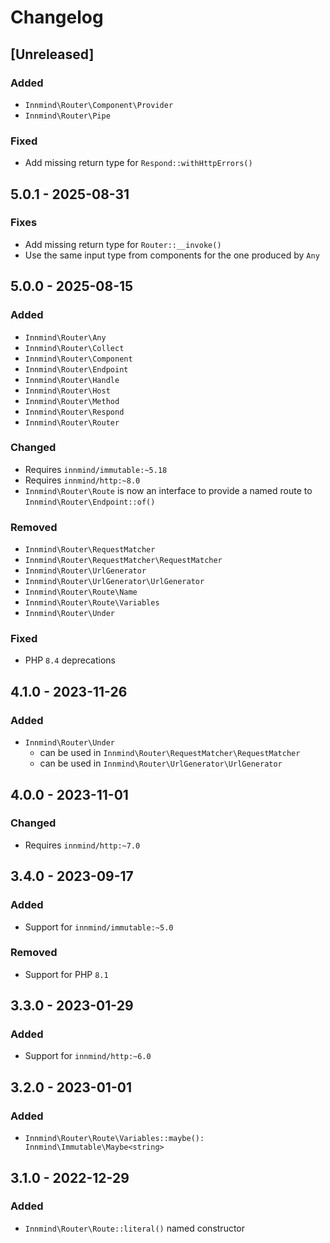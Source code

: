 # Changelog

## [Unreleased]

### Added

- `Innmind\Router\Component\Provider`
- `Innmind\Router\Pipe`

### Fixed

- Add missing return type for `Respond::withHttpErrors()`

## 5.0.1 - 2025-08-31

### Fixes

- Add missing return type for `Router::__invoke()`
- Use the same input type from components for the one produced by `Any`

## 5.0.0 - 2025-08-15

### Added

- `Innmind\Router\Any`
- `Innmind\Router\Collect`
- `Innmind\Router\Component`
- `Innmind\Router\Endpoint`
- `Innmind\Router\Handle`
- `Innmind\Router\Host`
- `Innmind\Router\Method`
- `Innmind\Router\Respond`
- `Innmind\Router\Router`

### Changed

- Requires `innmind/immutable:~5.18`
- Requires `innmind/http:~8.0`
- `Innmind\Router\Route` is now an interface to provide a named route to `Innmind\Router\Endpoint::of()`

### Removed

- `Innmind\Router\RequestMatcher`
- `Innmind\Router\RequestMatcher\RequestMatcher`
- `Innmind\Router\UrlGenerator`
- `Innmind\Router\UrlGenerator\UrlGenerator`
- `Innmind\Router\Route\Name`
- `Innmind\Router\Route\Variables`
- `Innmind\Router\Under`

### Fixed

- PHP `8.4` deprecations

## 4.1.0 - 2023-11-26

### Added

- `Innmind\Router\Under`
    - can be used in `Innmind\Router\RequestMatcher\RequestMatcher`
    - can be used in `Innmind\Router\UrlGenerator\UrlGenerator`

## 4.0.0 - 2023-11-01

### Changed

- Requires `innmind/http:~7.0`

## 3.4.0 - 2023-09-17

### Added

- Support for `innmind/immutable:~5.0`

### Removed

- Support for PHP `8.1`

## 3.3.0 - 2023-01-29

### Added

- Support for `innmind/http:~6.0`

## 3.2.0 - 2023-01-01

### Added

- `Innmind\Router\Route\Variables::maybe(): Innmind\Immutable\Maybe<string>`

## 3.1.0 - 2022-12-29

### Added

- `Innmind\Router\Route::literal()` named constructor
